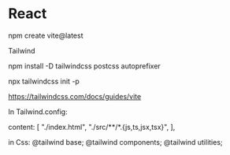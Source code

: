 ﻿# React


npm create vite@latest


Tailwind

npm install -D tailwindcss postcss autoprefixer

npx tailwindcss init -p


https://tailwindcss.com/docs/guides/vite


In Tailwind.config:

content: [
    "./index.html",
    "./src/**/*.{js,ts,jsx,tsx}",
  ],



in Css:
@tailwind base;
@tailwind components;
@tailwind utilities;
